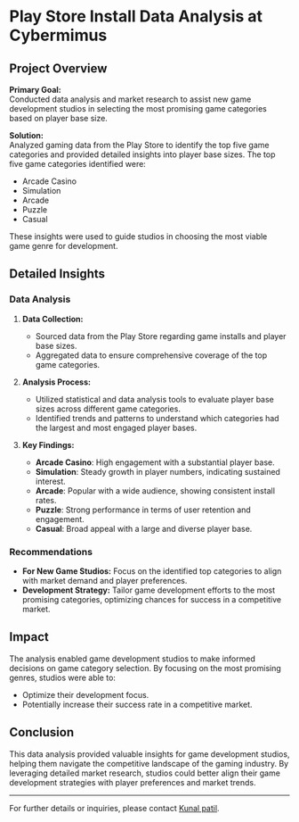 # Play Store Install Data Analysis at Cybermimus

## Project Overview

**Primary Goal:**  
Conducted data analysis and market research to assist new game development studios in selecting the most promising game categories based on player base size.

**Solution:**  
Analyzed gaming data from the Play Store to identify the top five game categories and provided detailed insights into player base sizes. The top five game categories identified were:
- Arcade Casino
- Simulation
- Arcade
- Puzzle
- Casual

These insights were used to guide studios in choosing the most viable game genre for development.

## Detailed Insights

### Data Analysis

1. **Data Collection:**
   - Sourced data from the Play Store regarding game installs and player base sizes.
   - Aggregated data to ensure comprehensive coverage of the top game categories.

2. **Analysis Process:**
   - Utilized statistical and data analysis tools to evaluate player base sizes across different game categories.
   - Identified trends and patterns to understand which categories had the largest and most engaged player bases.

3. **Key Findings:**
   - **Arcade Casino**: High engagement with a substantial player base.
   - **Simulation**: Steady growth in player numbers, indicating sustained interest.
   - **Arcade**: Popular with a wide audience, showing consistent install rates.
   - **Puzzle**: Strong performance in terms of user retention and engagement.
   - **Casual**: Broad appeal with a large and diverse player base.

### Recommendations

- **For New Game Studios:** Focus on the identified top categories to align with market demand and player preferences.
- **Development Strategy:** Tailor game development efforts to the most promising categories, optimizing chances for success in a competitive market.

## Impact

The analysis enabled game development studios to make informed decisions on game category selection. By focusing on the most promising genres, studios were able to:
- Optimize their development focus.
- Potentially increase their success rate in a competitive market.

## Conclusion

This data analysis provided valuable insights for game development studios, helping them navigate the competitive landscape of the gaming industry. By leveraging detailed market research, studios could better align their game development strategies with player preferences and market trends.

---

For further details or inquiries, please contact [Kunal patil](mailto:kunal15cr@gmail.com).

